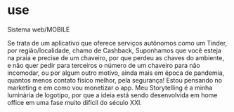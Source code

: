 # use
Sistema web/MOBILE

Se trata de um aplicativo que oferece serviços autônomos como um Tinder, por região/localidade, chamo de Cashback, Suponhamos que você esteja na praia e precise de um chaveiro, por que perdeu as chaves do ambiente, e não quer pedir para terceiros o número de um chaveiro para não incomodar, ou por algum outro motivo, ainda mais em época de pandemia, quantos menos contato físico melhor, pela segurança! Estou pensando no marketing e em como vou monetizar o app. Meu Storytelling é a minha luminária de logotipo, por que a ideia está sendo desenvolvida em home office em uma fase muito difícil do século XXI.
